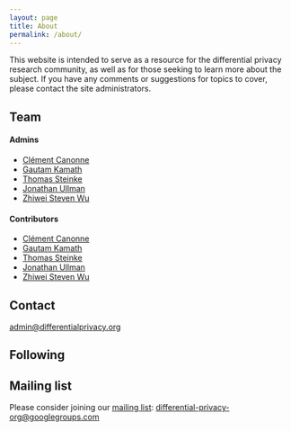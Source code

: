 ```yaml
---
layout: page
title: About
permalink: /about/
---
```


This website is intended to serve as a resource for the differential privacy research community, as well as for those seeking to learn more about the subject. If you have any comments or suggestions for topics to cover, please contact the site administrators.

## Team
#### Admins
* [Clément Canonne](http://www.cs.columbia.edu/~ccanonne/)
* [Gautam Kamath](http://www.gautamkamath.com/)
* [Thomas Steinke](http://www.thomas-steinke.net/)
* [Jonathan Ullman](https://www.ccs.neu.edu/home/jullman/)
* [Zhiwei Steven Wu](https://zstevenwu.com/)

#### Contributors
* [Clément Canonne](http://www.cs.columbia.edu/~ccanonne/)
* [Gautam Kamath](http://www.gautamkamath.com/)
* [Thomas Steinke](http://www.thomas-steinke.net/)
* [Jonathan Ullman](https://www.ccs.neu.edu/home/jullman/)
* [Zhiwei Steven Wu](https://zstevenwu.com/)

## Contact

[admin@differentialprivacy.org](mailto:admin@differentialprivacy.org)

## Following

<a href="https://github.com/differentialprivacy/differentialprivacy"><i class="svg-icon github"></i></a> 
<a href="https://www.twitter.com/DiffPriv"><i class="svg-icon twitter"></i></a>
<a href="{{ site.baseurl }}/feed.xml"><i class="svg-icon rss"></i></a>

## Mailing list

Please consider joining our [mailing list](https://groups.google.com/d/forum/differential-privacy-org):  [differential-privacy-org@googlegroups.com](mailto:differential-privacy-org@googlegroups.com)




